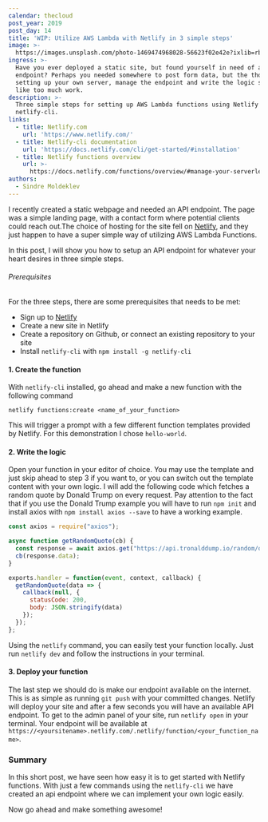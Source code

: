 ```yaml
---
calendar: thecloud
post_year: 2019
post_day: 14
title: 'WIP: Utilize AWS Lambda with Netlify in 3 simple steps'
image: >-
  https://images.unsplash.com/photo-1469474968028-56623f02e42e?ixlib=rb-1.2.1&ixid=eyJhcHBfaWQiOjEyMDd9&auto=format&fit=crop&w=3306&q=80
ingress: >-
  Have you ever deployed a static site, but found yourself in need of an API
  endpoint? Perhaps you needed somewhere to post form data, but the thought of
  setting up your own server, manage the endpoint and write the logic seemed
  like too much work.
description: >-
  Three simple steps for setting up AWS Lambda functions using Netlify and their
  netlify-cli.
links:
  - title: Netlify.com
    url: 'https://www.netlify.com/'
  - title: Netlify-cli documentation
    url: 'https://docs.netlify.com/cli/get-started/#installation'
  - title: Netlify functions overview
    url: >-
      https://docs.netlify.com/functions/overview/#manage-your-serverless-functions
authors:
  - Sindre Moldeklev
---
```

I recently created a static webpage and needed an API endpoint. The page was a simple landing page, with a contact form where potential clients could reach out.The choice of hosting for the site fell on [Netlify](https://www.netlify.com/), and they just happen to have a super simple way of utilizing AWS Lambda Functions.

In this post, I will show you how to setup an API endpoint for whatever your heart desires in three simple steps.

###### Prerequisites

For the three steps, there are some prerequisites that needs to be met:

- Sign up to [Netlify](https://www.netlify.com/)
- Create a new site in Netlify
- Create a repository on Github, or connect an existing repository to your site
- Install `netlify-cli` with `npm install -g netlify-cli`

#### 1. Create the function

With `netlify-cli` installed, go ahead and make a new function with the following command

`netlify functions:create <name_of_your_function>`

This will trigger a prompt with a few different function templates provided by Netlify. For this demonstration I chose `hello-world`.

#### 2. Write the logic

Open your function in your editor of choice. You may use the template and just skip ahead to step 3 if you want to, or you can switch
out the template content with your own logic. I will add the following code which fetches a random quote by Donald Trump on every request. Pay attention to the fact that if you use the Donald Trump example you will have to run `npm init` and install axios with `npm install axios --save` to have a working example.

```javascript
const axios = require("axios");

async function getRandomQuote(cb) {
  const response = await axios.get("https://api.tronalddump.io/random/quote");
  cb(response.data);
}

exports.handler = function(event, context, callback) {
  getRandomQuote(data => {
    callback(null, {
      statusCode: 200,
      body: JSON.stringify(data)
    });
  });
};
```

Using the `netlify` command, you can easily test your function locally. Just run `netlify dev` and follow the instructions in your terminal.

#### 3. Deploy your function

The last step we should do is make our endpoint available on the internet. This is as simple as running `git push` with your committed changes. Netlify will deploy your site and after a few seconds you will have an available API endpoint. To get to the admin panel of your site, run `netlify open` in your terminal. Your endpoint will be available at `https://<yoursitename>.netlify.com/.netlify/function/<your_function_name>`.

### Summary

In this short post, we have seen how easy it is to get started with Netlify functions. With just a few commands using the `netlify-cli` we have created an api endpoint where we can implement your own logic easily. 

Now go ahead and make something awesome!
